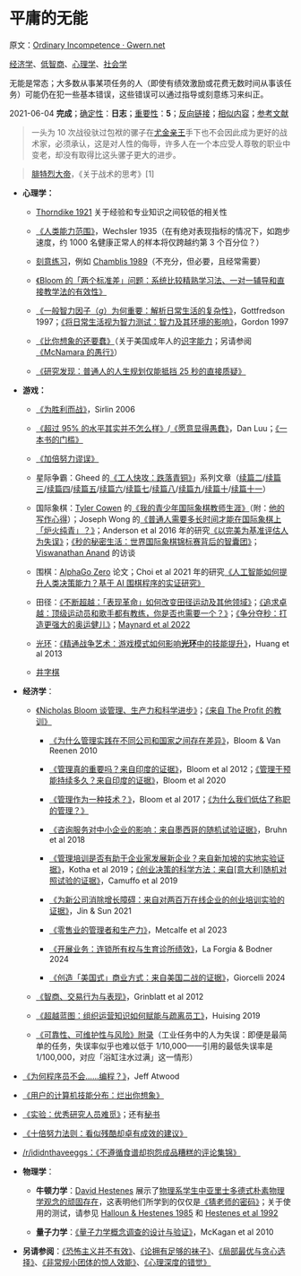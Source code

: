 # 平庸的无能

原文：[Ordinary Incompetence · Gwern.net](https://gwern.net/note/competence)

[经济学](https://gwern.net/doc/economics/index)、[低智商](https://gwern.net/doc/iq/low/index)、[心理学](https://gwern.net/doc/psychology/index)、[社会学](https://gwern.net/doc/sociology/index)

无能是常态；大多数从事某项任务的人（即使有绩效激励或花费无数时间从事该任务）可能仍在犯一些基本错误，这些错误可以通过指导或刻意练习来纠正。

2021-06-04 **完成**；[确定性](https://gwern.net/about#confidence-tags)：**日志**；[重要性](https://gwern.net/about#importance-tags)：**5**；[反向链接](https://gwern.net/note/competence#backlinks)；[相似内容](https://gwern.net/note/competence#similars)；[参考文献](https://gwern.net/note/competence#link-bibliography)

> 一头为 10 次战役驮过包袱的骡子在[尤金亲王](https://en.wikipedia.org/wiki/Prince_Eugene_of_Savoy)手下也不会因此成为更好的战术家，必须承认，这是对人性的侮辱，许多人在一个本应受人尊敬的职业中变老，却没有取得比这头骡子更大的进步。

>

> [腓特烈大帝](https://en.wikipedia.org/wiki/Frederick_the_Great)，《关于战术的思考》[1⁠]

- **心理学：**

  - [Thorndike 1921](https://gwern.net/doc/psychology/spaced-repetition/1921-thorndike-educationalpsychology-v2-thepsychologyoflearning.pdf#page=188) 关于经验和专业知识之间较低的相关性

  - [《人类能力范围》](https://gwern.net/doc/iq/1935-wechsler-rangeofhumancapacities.pdf)，Wechsler 1935（在有绝对表现指标的情况下，如跑步速度，约 1000 名健康正常人的样本将仅跨越约第 3 个百分位？）

  - [刻意练习](https://en.wikipedia.org/wiki/Practice_(learning_method)#Deliberate_practice)，例如 [Chamblis 1989](https://gwern.net/doc/psychology/1989-chambliss.pdf)（不充分，但必要，且经常需要）

  - [《Bloom 的「两个标准差」问题：系统比较精熟学习法、一对一辅导和直接教学法的有效性》](https://nintil.com/bloom-sigma/)

  - [《一般智力因子（*g*）为何重要：解析日常生活的复杂性》](https://gwern.net/doc/iq/ses/1997-gottfredson.pdf)，Gottfredson 1997；[《将日常生活视为智力测试：智力及其环境的影响》](https://gwern.net/doc/iq/1997-gordon.pdf)，Gordon 1997

  - [《比你想象的还要蠢》](https://www.overcomingbias.com/p/stupider-than-you-realizehtml)（关于美国成年人的[识字能力](https://en.wikipedia.org/wiki/Literacy_in_the_United_States)；另请参阅[《McNamara 的愚行》](https://gwern.net/review/mcnamara)）

  - [《研究发现：普通人的人生规划仅能抵挡 25 秒的直接质疑》](https://theonion.com/study-average-person-s-life-plan-can-only-withstand-25-1819578876/)

- **游戏：**

  - [《为胜利而战》](https://www.sirlin.net/articles/playing-to-win)，Sirlin 2006

  - [《超过 95% 的水平其实并不怎么样》](https://danluu.com/p95-skill/)/[《愿意显得愚蠢》](https://danluu.com/look-stupid/)，Dan Luu；[《一本书的门槛》](https://ludic.mataroa.blog/blog/you-must-read-at-least-one-book-to-ride/#ii-the-one-book-barrier)

  - [《加倍努力谬误》](https://www.experimental-history.com/p/so-you-wanna-de-bog-yourself#§the-try-harder-fallacy)

  - 星际争霸：Gheed 的[《工人快攻：跌落青铜》](https://tl.net/blogs/271453-worker-rush-descent-to-bronze?view=all)」系列文章（[续篇二](https://tl.net/blogs/271998-worker-rush-part-2-bm-rising?view=all)/[续篇三](https://tl.net/blogs/272765-worker-rush-nuts-and-bolts?view=all)/[续篇四](https://tl.net/blogs/281817-worker-rush-part-3-a-new-approach?view=all)/[续篇五](https://tl.net/blogs/283221-worker-rush-part-4-rising-up?view=all)/[续篇六](https://tl.net/blogs/286351-worker-rush-part-5-live-to-win?view=all)/[续篇七](https://tl.net/blogs/304674-worker-rush-part-6-at-a-loss?view=all)/[续篇八](https://tl.net/blogs/308882-bronze-delving-deeper?view=all)/[续篇九](https://tl.net/blogs/313577-bronze-part-2-hell-is-other-people?view=all)/[续篇十](https://tl.net/blogs/319375-bronze-part-3-casually-cruel?view=all)/[续篇十一](https://tl.net/blogs/328804-bronze-part-4-a-legendary-league?view=all)）

  - 国际象棋：[Tyler Cowen](https://en.wikipedia.org/wiki/Tyler_Cowen) 的[《我的青少年国际象棋教师生涯》](https://marginalrevolution.com/marginalrevolution/2021/02/my-days-as-a-chess-teacher.html)（附：[他的写作心得](https://marginalrevolution.com/marginalrevolution/2019/07/how-i-practice-at-what-i-do.html)）；Joseph Wong 的[《普通人需要多长时间才能在国际象棋上「炉火纯青」？》](https://github.com/jcw024/lichess_database_ETL/blob/main/README.md)；Anderson et al 2016 年的研究[《以完美为基准评估人为失误》](https://arxiv.org/abs/1606.04956)；[《秒的秘密生活：世界国际象棋锦标赛背后的智囊团》](https://www.wsj.com/articles/world-chess-championship-magnus-carlsen-ian-nepomniachtchi-seconds-11638167905)；[Viswanathan Anand](https://conversationswithtyler.com/episodes/vishy-anand/) 的访谈

  - 围棋：[AlphaGo Zero](https://gwern.net/doc/reinforcement-learning/model/alphago/2017-silver.pdf#page=3&org=deepmind) 论文；Choi et al 2021 年的研究[《人工智能如何提升人类决策能力？基于 AI 围棋程序的实证研究》](https://papers.ssrn.com/sol3/papers.cfm?abstract_id=3893835)

  - 田径：[《不断超越：「表现革命」如何改变田径运动及其他领域》](https://www.newyorker.com/magazine/2014/11/10/better-time)；[《追求卓越：顶级运动员和歌手都有教练，你是否也需要一个？》](https://www.newyorker.com/magazine/2011/10/03/personal-best)；[《争分夺秒：打造更强大的奥运健儿》](https://web.archive.org/web/20140725112211/https://www.wired.com/2012/06/ff_superhumans/)；[Maynard et al 2022](https://gwern.net/doc/psychology/2020-maynard.pdf)

  - [光环](https://en.wikipedia.org/wiki/Halo_(franchise))：[《精通战争艺术：游戏模式如何影响**光环**中的技能提升》](https://jeffhuang.com/papers/HaloLearning_CHI13.pdf)，Huang et al 2013

  - [井字棋](https://x.com/davidalmog25/status/1708620290010362056)

- **经济学**：

  - [《Nicholas Bloom 谈管理、生产力和科学进步》](https://medium.com/conversations-with-tyler/nicholas-bloom-tyler-cowen-productivity-economics-b5714b05fc2b)；[《来自 The Profit 的教训》](https://marginalrevolution.com/marginalrevolution/2018/04/lessons-from-the-profit.html)

    - [《为什么管理实践在不同公司和国家之间存在差异》](https://gwern.net/doc/economics/2010-bloom.pdf)，Bloom & Van Reenen 2010

    - [《管理真的重要吗？来自印度的证据》](https://gwern.net/doc/economics/2012-bloom.pdf)，Bloom et al 2012；[《管理干预能持续多久？来自印度的证据》](https://gwern.net/doc/economics/2020-bloom-2.pdf)，Bloom et al 2020

    - [《管理作为一种技术？》](https://gwern.net/doc/economics/2017-bloom-2.pdf)，Bloom et al 2017；[《为什么我们低估了称职的管理？》](https://hbr.org/2017/09/why-do-we-undervalue-competent-management)

    - [《咨询服务对中小企业的影响：来自墨西哥的随机试验证据》](https://gwern.net/doc/economics/2018-bruhn.pdf)，Bruhn et al 2018

    - [《管理培训是否有助于企业家发展新企业？来自新加坡的实地实验证据》](https://gwern.net/doc/economics/2019-kotha.pdf)，Kotha et al 2019；[《创业决策的科学方法：来自[意大利]随机对照试验的证据》](https://gwern.net/doc/economics/2019-camuffo.pdf)，Camuffo et al 2019

    - [《为新公司消除增长障碍：来自对两百万在线企业的创业培训实验的证据》](https://gwern.net/doc/economics/2021-jin.pdf)，Jin & Sun 2021

    - [《零售业的管理者和生产力》](https://www.nber.org/papers/w31192)，Metcalfe et al 2023

    - [《开展业务：连锁所有权与生育诊所绩效》](https://pubsonline.informs.org/doi/full/10.1287/mnsc.2023.02793)，La Forgia & Bodner 2024

    - [《创造「美国式」商业方式：来自美国二战的证据》](https://gwern.net/doc/economics/2024-giorcelli.pdf)，Giorcelli 2024

  - [《智商、交易行为与表现》](https://gwern.net/doc/iq/ses/2012-grinblatt.pdf)，Grinblatt et al 2012

  - [《超越蓝图：组织运营知识如何赋能与疏离员工》](https://gwern.net/doc/economics/2019-huising.pdf)，Huising 2019

  - [《可靠性、可维护性与风险》附录](https://lifetime-reliability.com/tutorials/human_error_rate_table_insights/)（工业任务中的人为失误：即便是最简单的任务，失误率似乎也难以低于 1/10,000——引用的最低失误率是 1/100,000，对应「浴缸注水过满」这一情形）

- [《为何程序员不会……编程？》](https://blog.codinghorror.com/why-cant-programmers-program/)，Jeff Atwood

- [《用户的计算机技能分布：烂出你想象》](https://www.nngroup.com/articles/computer-skill-levels/)

- [《实验：优秀研究人员难觅》](https://www.lesswrong.com/posts/evyBmPw9ZnzmoFmP6/experiment-a-good-researcher-is-hard-to-find)；还有[秘书](https://x.com/sarah_cone/status/1760688179517264307)

- [《十倍努力法则：看似残酷却卓有成效的建议》](https://www.betonit.ai/p/do-ten-times-as-much)

- [/r/ididnthaveeggs：《不遵循食谱却抱怨成品糟糕的评论集锦》](https://www.reddit.com/r/ididnthaveeggs/)

- **物理学**：

  - **牛顿力学**：[David Hestenes](https://en.wikipedia.org/wiki/David_Hestenes#Modeling_theory_and_instruction) 展示了[物理系学生中亚里士多德式朴素物理学观念的顽固存在](https://www.harvardmagazine.com/2012/02/twilight-of-the-lecture)，这表明他们所学到的仅仅是[《猜老师的密码》](https://www.lesswrong.com/posts/NMoLJuDJEms7Ku9XS/guessing-the-teacher-s-password)；关于使用的测试，请参见 [Halloun & Hestenes 1985](https://pdfs.semanticscholar.org/e8ab/66bb321d467e38931cd3685d241b908c752a.pdf) 和 [Hestenes et al 1992](https://pdfs.semanticscholar.org/00d3/6b267777b670abd1a3b98a21bf662245a7c4.pdf)

  - **量子力学**：[《量子力学概念调查的设计与验证》](https://journals.aps.org/prper/abstract/10.1103/PhysRevSTPER.6.020121#fulltext)，McKagan et al 2010

- **另请参阅**：[《恐怖主义并不有效》](https://gwern.net/terrorism-is-not-effective)、[《论拥有足够的袜子》](https://gwern.net/socks)、[《局部最优与贪心选择》](https://gwern.net/note/local-optima)、[《非常规小团体的惊人效能》](https://gwern.net/note/small-groups)、[《心理深度的错觉》](https://gwern.net/doc/psychology/cognitive-bias/illusion-of-depth/index)